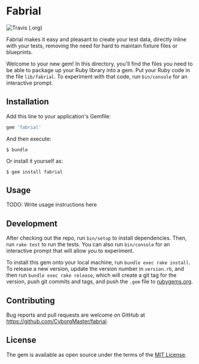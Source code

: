 # Fabrial

![Travis (.org)](https://img.shields.io/travis/allydvm/fabrial)

Fabrial makes it easy and pleasant to create your test data, directly inline
with your tests, removing the need for hard to maintain fixture files or
blueprints.

Welcome to your new gem! In this directory, you'll find the files you need to be
able to package up your Ruby library into a gem. Put your Ruby code in the file
`lib/fabrial`. To experiment with that code, run `bin/console` for an
interactive prompt.

## Installation

Add this line to your application's Gemfile:

```ruby
gem 'fabrial'
```

And then execute:

    $ bundle

Or install it yourself as:

    $ gem install fabrial

## Usage

TODO: Write usage instructions here

## Development

After checking out the repo, run `bin/setup` to install dependencies. Then, run `rake test` to run the tests. You can also run `bin/console` for an interactive prompt that will allow you to experiment.

To install this gem onto your local machine, run `bundle exec rake install`. To release a new version, update the version number in `version.rb`, and then run `bundle exec rake release`, which will create a git tag for the version, push git commits and tags, and push the `.gem` file to [rubygems.org](https://rubygems.org).

## Contributing

Bug reports and pull requests are welcome on GitHub at https://github.com/CyborgMaster/fabrial.

## License

The gem is available as open source under the terms of the [MIT License](https://opensource.org/licenses/MIT).
